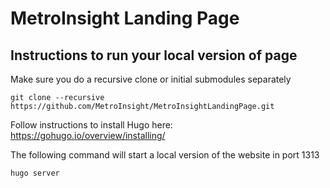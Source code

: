 # MetroInsight Landing Page

## Instructions to run your local version of page
Make sure you do a recursive clone or initial submodules separately

`git clone --recursive https://github.com/MetroInsight/MetroInsightLandingPage.git`

Follow instructions to install Hugo here: https://gohugo.io/overview/installing/

The following command will start a local version of the website in port 1313

`hugo server`
